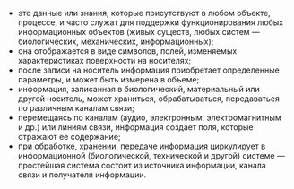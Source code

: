 
- это данные или знания, которые присутствуют в любом объекте, процессе, и часто служат для поддержки функционирования любых информационных объектов (живых существ, любых систем — биологических, механических, информационных);
- она отображается в виде символов, полей, изменяемых характеристиках поверхности на носителях;
- после записи на носитель информация приобретает определенные параметры, и может быть измерена в объеме;
- информация, записанная в биологический, материальный или другой носитель, может храниться, обрабатываться, передаваться по различным каналам связи;
- перемещаясь по каналам (аудио, электронным, электромагнитным и др.) или линиям связи, информация создает поля, которые отражают ее содержание;
- при обработке, хранении, передаче информация циркулирует в информационной (биологической, технической и другой) системе — простейшая система состоит из источника информации, канала связи и получателя информации.